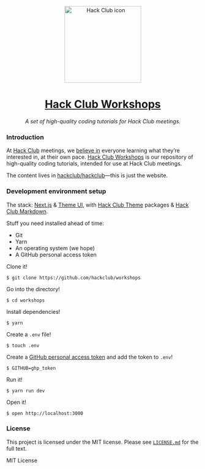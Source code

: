 <p align="center"><img width="200px" height="200px" alt="Hack Club icon" src="https://hackclub.com/icon/icon-masked.png"></a>
<h1 align="center"><a href="https://workshops.hackclub.com/">Hack Club Workshops</a></h1>
<p align="center"><i>A set of high-quality coding tutorials for Hack Club meetings.</i></p>

### Introduction

At [Hack Club](https://hackclub.com/) meetings, we [believe in](https://hackclub.com/philosophy/)
everyone learning what they’re interested in, at their own pace.
[Hack Club Workshops](https://workshops.hackclub.com/) is our repository of high-quality coding tutorials, intended for use at Hack Club meetings.

The content lives in [hackclub/hackclub](https://github.com/hackclub/hackclub)—this is just the website.

### Development environment setup

The stack: [Next.js](https://nextjs.org) & [Theme UI](https://theme-ui.com), with [Hack Club Theme](https://github.com/hackclub/theme) packages & [Hack Club Markdown](https://github.com/hackclub/markdown).

Stuff you need installed ahead of time:

- Git
- Yarn
- An operating system (we hope)
- A GitHub personal access token

Clone it!

    $ git clone https://github.com/hackclub/workshops

Go into the directory!

    $ cd workshops

Install dependencies!

    $ yarn

Create a `.env` file!

    $ touch .env

Create a [GitHub personal access token](https://github.com/settings/tokens) and add the token to `.env`!

    $ GITHUB=ghp_token

Run it!

    $ yarn run dev

Open it!

    $ open http://localhost:3000

### License

This project is licensed under the MIT license. Please see [`LICENSE.md`](LICENSE.md) for the full text.

MIT License
